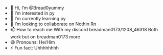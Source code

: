 - 👋 Hi, I’m @Bread0yummy
- 👀 I’m interested in py
- 🌱 I’m currently learning py
- 💞️ I’m looking to collaborate on Nothin Rn
- 📫 How to reach me With my discord breadman0173/1208_46318 Both work but on breadman0173 more
- 😄 Pronouns: He/Him
- ⚡ Fun fact: Uhhhhhhhh
